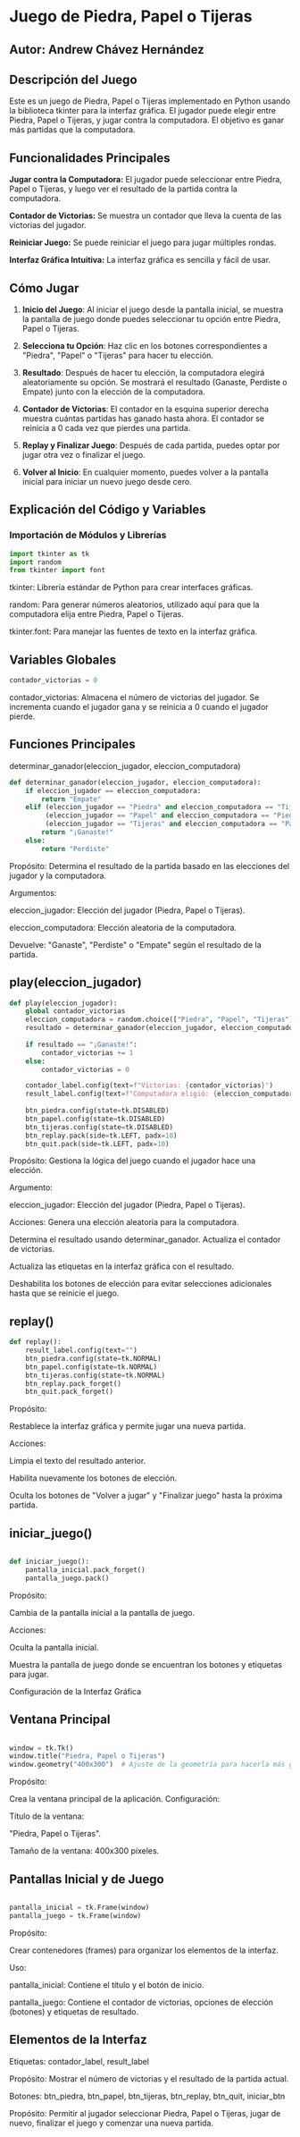 # Juego de Piedra, Papel o Tijeras

## Autor: Andrew Chávez Hernández 

## Descripción del Juego

Este es un juego  de Piedra, Papel o Tijeras implementado en Python usando la biblioteca tkinter para la interfaz gráfica. El jugador puede elegir entre Piedra, Papel o Tijeras, y jugar contra la computadora. El objetivo es ganar más partidas que la computadora.

## Funcionalidades Principales

**Jugar contra la Computadora:** El jugador puede seleccionar entre Piedra, Papel o Tijeras, y luego ver el resultado de la partida contra la computadora.

**Contador de Victorias:** Se muestra un contador que lleva la cuenta de las victorias del jugador.

**Reiniciar Juego:** Se puede reiniciar el juego para jugar múltiples rondas.

**Interfaz Gráfica Intuitiva:** La interfaz gráfica es sencilla y fácil de usar.

## Cómo Jugar

1. **Inicio del Juego**: Al iniciar el juego desde la pantalla inicial, se muestra la pantalla de juego donde puedes seleccionar tu opción entre Piedra, Papel o Tijeras.
   
2. **Selecciona tu Opción**: Haz clic en los botones correspondientes a "Piedra", "Papel" o "Tijeras" para hacer tu elección.

3. **Resultado**: Después de hacer tu elección, la computadora elegirá aleatoriamente su opción. Se mostrará el resultado (Ganaste, Perdiste o Empate) junto con la elección de la computadora.

4. **Contador de Victorias**: El contador en la esquina superior derecha muestra cuántas partidas has ganado hasta ahora. El contador se reinicia a 0 cada vez que pierdes una partida.

5. **Replay y Finalizar Juego**: Después de cada partida, puedes optar por jugar otra vez o finalizar el juego.

6. **Volver al Inicio**: En cualquier momento, puedes volver a la pantalla inicial para iniciar un nuevo juego desde cero.

## Explicación del Código y Variables

### Importación de Módulos y Librerías

```python
import tkinter as tk
import random
from tkinter import font
```
tkinter: Librería estándar de Python para crear interfaces gráficas.

random: Para generar números aleatorios, utilizado aquí para que la computadora elija entre Piedra, Papel o Tijeras.

tkinter.font: Para manejar las fuentes de texto en la interfaz gráfica.

## Variables Globales
```python
contador_victorias = 0
```
contador_victorias: Almacena el número de victorias del jugador. Se incrementa cuando el jugador gana y se reinicia a 0 cuando el jugador pierde.

## Funciones Principales

determinar_ganador(eleccion_jugador, eleccion_computadora)
```python
def determinar_ganador(eleccion_jugador, eleccion_computadora):
    if eleccion_jugador == eleccion_computadora:
        return "Empate"
    elif (eleccion_jugador == "Piedra" and eleccion_computadora == "Tijeras") or \
         (eleccion_jugador == "Papel" and eleccion_computadora == "Piedra") or \
         (eleccion_jugador == "Tijeras" and eleccion_computadora == "Papel"):
        return "¡Ganaste!"
    else:
        return "Perdiste"
```
Propósito: 
Determina el resultado de la partida basado en las elecciones del jugador y la computadora.

Argumentos:

eleccion_jugador: Elección del jugador (Piedra, Papel o Tijeras).

eleccion_computadora: Elección aleatoria de la computadora.

Devuelve: "Ganaste", "Perdiste" o "Empate" según el resultado de la partida.

## play(eleccion_jugador)
```python
def play(eleccion_jugador):
    global contador_victorias
    eleccion_computadora = random.choice(["Piedra", "Papel", "Tijeras"])
    resultado = determinar_ganador(eleccion_jugador, eleccion_computadora)
    
    if resultado == "¡Ganaste!":
        contador_victorias += 1
    else:
        contador_victorias = 0

    contador_label.config(text=f"Victorias: {contador_victorias}")
    result_label.config(text=f"Computadora eligió: {eleccion_computadora}\n{resultado}")
    
    btn_piedra.config(state=tk.DISABLED)
    btn_papel.config(state=tk.DISABLED)
    btn_tijeras.config(state=tk.DISABLED)
    btn_replay.pack(side=tk.LEFT, padx=10)
    btn_quit.pack(side=tk.LEFT, padx=10)
```
Propósito: 
Gestiona la lógica del juego cuando el jugador hace una elección.

Argumento:

eleccion_jugador: Elección del jugador (Piedra, Papel o Tijeras).

Acciones:
Genera una elección aleatoria para la computadora.

Determina el resultado usando determinar_ganador.
Actualiza el contador de victorias.

Actualiza las etiquetas en la interfaz gráfica con el resultado.

Deshabilita los botones de elección para evitar selecciones adicionales hasta que se reinicie el juego.

## replay()
```python
def replay():
    result_label.config(text="")
    btn_piedra.config(state=tk.NORMAL)
    btn_papel.config(state=tk.NORMAL)
    btn_tijeras.config(state=tk.NORMAL)
    btn_replay.pack_forget()
    btn_quit.pack_forget()
```
Propósito:

Restablece la interfaz gráfica y permite jugar una nueva partida.

Acciones:

Limpia el texto del resultado anterior.

Habilita nuevamente los botones de elección.

Oculta los botones de "Volver a jugar" y "Finalizar juego" hasta la próxima partida.

## iniciar_juego()
```python

def iniciar_juego():
    pantalla_inicial.pack_forget()
    pantalla_juego.pack()
```
Propósito: 

Cambia de la pantalla inicial a la pantalla de juego.

Acciones:

Oculta la pantalla inicial.

Muestra la pantalla de juego donde se encuentran los botones y etiquetas para jugar.

Configuración de la Interfaz Gráfica

## Ventana Principal

```python

window = tk.Tk()
window.title("Piedra, Papel o Tijeras")
window.geometry("400x300")  # Ajuste de la geometría para hacerla más grande
```
Propósito: 

Crea la ventana principal de la aplicación.
Configuración:

Título de la ventana: 

"Piedra, Papel o Tijeras".

Tamaño de la ventana: 400x300 píxeles.

## Pantallas Inicial y de Juego
```python

pantalla_inicial = tk.Frame(window)
pantalla_juego = tk.Frame(window)
```
Propósito: 

Crear contenedores (frames) para organizar los elementos de la interfaz.

Uso:

pantalla_inicial: Contiene el título y el botón de inicio.

pantalla_juego: Contiene el contador de victorias, opciones de elección (botones) y etiquetas de resultado.

## Elementos de la Interfaz

Etiquetas: contador_label, result_label

Propósito: Mostrar el número de victorias y el resultado de la partida actual.

Botones: btn_piedra, btn_papel, btn_tijeras, btn_replay, btn_quit, iniciar_btn

Propósito: Permitir al jugador seleccionar Piedra, Papel o Tijeras, jugar de nuevo, finalizar el juego y comenzar una nueva partida.
